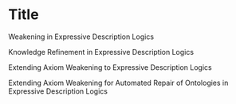 # Title

Weakening in Expressive Description Logics

Knowledge Refinement in Expressive Description Logics

Extending Axiom Weakening to Expressive Description Logics

Extending Axiom Weakening for Automated Repair of Ontologies in Expressive Description Logics